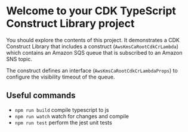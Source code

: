 # Welcome to your CDK TypeScript Construct Library project

You should explore the contents of this project. It demonstrates a CDK Construct Library that includes a construct (`AwsKmsCaRootCdkCrLambda`)
which contains an Amazon SQS queue that is subscribed to an Amazon SNS topic.

The construct defines an interface (`AwsKmsCaRootCdkCrLambdaProps`) to configure the visibility timeout of the queue.

## Useful commands

* `npm run build`   compile typescript to js
* `npm run watch`   watch for changes and compile
* `npm run test`    perform the jest unit tests
